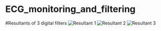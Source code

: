 # ECG_monitoring_and_filtering

#Resultants of 3 digital filters
![Resultant 1](1.jpg)
![Resultant 2](2.jpg)
![Resultant 3](3.jpg)
